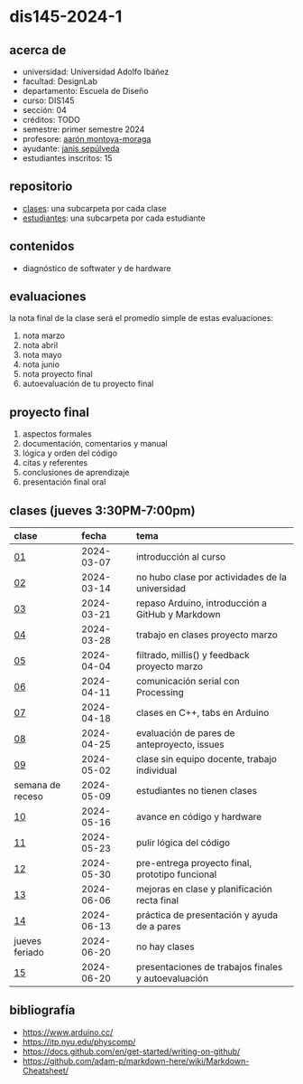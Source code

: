 # dis145-2024-1

## acerca de

- universidad: Universidad Adolfo Ibáñez
- facultad: DesignLab
- departamento: Escuela de Diseño
- curso: DIS145
- sección: 04
- créditos: TODO
- semestre: primer semestre 2024
- profesore: [aarón montoya-moraga](https://github.com/montoyamoraga/)
- ayudante: [janis sepúlveda](https://github.com/janisepulveda)
- estudiantes inscritos: 15

## repositorio

- [clases](./clases/): una subcarpeta por cada clase
- [estudiantes](./estudiantes/): una subcarpeta por cada estudiante

## contenidos

- diagnóstico de softwater y de hardware

## evaluaciones

la nota final de la clase será el promedio simple de estas evaluaciones:

1. nota marzo
2. nota abril
3. nota mayo
4. nota junio
5. nota proyecto final
6. autoevaluación de tu proyecto final

## proyecto final

1. aspectos formales
2. documentación, comentarios y manual
3. lógica y orden del código
4. citas y referentes
5. conclusiones de aprendizaje
6. presentación final oral

## clases (jueves 3:30PM-7:00pm)

| clase                  | fecha      | tema                                                |
| :--------------------- | :--------- | :-------------------------------------------------- |
| [01](clases/clase-01/) | 2024-03-07 | introducción al curso                               |
| [02](clases/clase-02/) | 2024-03-14 | no hubo clase por actividades de la universidad     |
| [03](clases/clase-03/) | 2024-03-21 | repaso Arduino, introducción a GitHub y Markdown    |
| [04](clases/clase-04/) | 2024-03-28 | trabajo en clases proyecto marzo                    |
| [05](clases/clase-05/) | 2024-04-04 | filtrado, millis() y feedback proyecto marzo        |
| [06](clases/clase-06/) | 2024-04-11 | comunicación serial con Processing                  |
| [07](clases/clase-07/) | 2024-04-18 | clases en C++, tabs en Arduino                      |
| [08](clases/clase-08/) | 2024-04-25 | evaluación de pares de anteproyecto, issues         |
| [09](clases/clase-09/) | 2024-05-02 | clase sin equipo docente, trabajo individual        |
| semana de receso       | 2024-05-09 | estudiantes no tienen clases                        |
| [10](clases/clase-10/) | 2024-05-16 | avance en código y hardware                         |
| [11](clases/clase-11/) | 2024-05-23 | pulir lógica del código                             |
| [12](clases/clase-12/) | 2024-05-30 | pre-entrega proyecto final, prototipo funcional     |
| [13](clases/clase-13/) | 2024-06-06 | mejoras en clase y planificación recta final        |
| [14](clases/clase-14/) | 2024-06-13 | práctica de presentación y ayuda de a pares         |
| jueves feriado         | 2024-06-20 | no hay clases                                       |
| [15](clases/clase-15/) | 2024-06-20 | presentaciones de trabajos finales y autoevaluación |

## bibliografía

- <https://www.arduino.cc/>
- <https://itp.nyu.edu/physcomp/>
- <https://docs.github.com/en/get-started/writing-on-github/>
- <https://github.com/adam-p/markdown-here/wiki/Markdown-Cheatsheet/>
